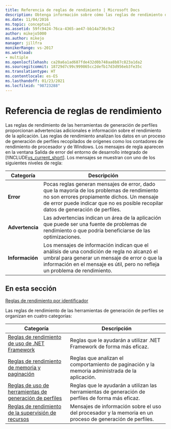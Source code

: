 ```yaml
---
title: Referencia de reglas de rendimiento | Microsoft Docs
description: Obtenga información sobre cómo las reglas de rendimiento de las Herramientas de generación de perfiles proporcionan advertencias adicionales e información sobre el rendimiento de la aplicación.
ms.date: 11/04/2016
ms.topic: conceptual
ms.assetid: 59fc9424-76ca-4365-ae47-bb14a736c9c2
author: mikejo5000
ms.author: mikejo
manager: jillfra
monikerRange: vs-2017
ms.workload:
- multiple
ms.openlocfilehash: ca20a6a1ad687fde432d0b748aa8b87c823a1da2
ms.sourcegitcommit: 18729d7c99c999865cc2defb17d3d956eb3fe35c
ms.translationtype: HT
ms.contentlocale: es-ES
ms.lasthandoff: 01/23/2021
ms.locfileid: "98723288"
---
```

# <a name="performance-rules-reference"></a>Referencia de reglas de rendimiento
Las reglas de rendimiento de las herramientas de generación de perfiles proporcionan advertencias adicionales e información sobre el rendimiento de la aplicación. Las reglas de rendimiento analizan los datos en un proceso de generación de perfiles recopilados de orígenes como los contadores de rendimiento de procesador y de Windows. Los mensajes de regla aparecen en la ventana Salida de error del entorno de desarrollo integrado de [!INCLUDE[vs_current_short](../code-quality/includes/vs_current_short_md.md)]. Los mensajes se muestran con uno de los siguientes niveles de regla:

|Categoría|Descripción|
|-|-|
|**Error**|Pocas reglas generan mensajes de error, dado que la mayoría de los problemas de rendimiento no son errores propiamente dichos. Un mensaje de error puede indicar que no es posible recopilar datos de generación de perfiles.|
|**Advertencia**|Las advertencias indican un área de la aplicación que puede ser una fuente de problemas de rendimiento o que podría beneficiarse de las optimizaciones.|
|**Información**|Los mensajes de información indican que el análisis de una condición de regla no alcanzó el umbral para generar un mensaje de error o que la información en el mensaje es útil, pero no refleja un problema de rendimiento.|

## <a name="in-this-section"></a>En esta sección

[Reglas de rendimiento por identificador](../profiling/performance-rules-by-id.md)

Las reglas de rendimiento de las herramientas de generación de perfiles se organizan en cuatro categorías:

|Categoría|Descripción|
|-|-|
|[Reglas de rendimiento de uso de .NET Framework](../profiling/dotnet-framework-usage-performance-rules.md)|Reglas que le ayudarán a utilizar .NET Framework de forma más eficaz.|
|[Reglas de rendimiento de memoria y paginación](../profiling/memory-and-paging-performance-rules.md)|Reglas que analizan el comportamiento de paginación y la memoria administrada de la aplicación.|
|[Reglas de uso de herramientas de generación de perfiles](../profiling/profiling-tools-usage-rules.md)|Reglas que le ayudarán a utilizan las herramientas de generación de perfiles de forma más eficaz.|
|[Reglas de rendimiento de la supervisión de recursos](../profiling/resource-monitoring-performance-rules.md)|Mensajes de información sobre el uso del procesador y la memoria en un proceso de generación de perfiles.|
